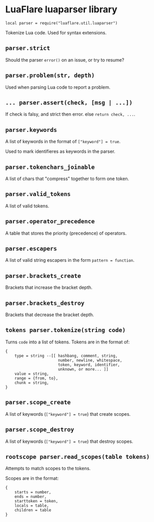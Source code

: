 # LuaFlare luaparser library

`local parser = require("luaflare.util.luaparser")`

Tokenize Lua code.  Used for syntax extensions.

## `parser.strict`

Should the parser `error()` on an issue, or try to resume?

## `parser.problem(str, depth)`

Used when parsing Lua code to report a problem.

## `... parser.assert(check, [msg | ...])`

If check is falsy, and strict then error. else `return check, ...`.

## `parser.keywords`

A list of keywords in the format of `["keyword"] = true`.

Used to mark identifieres as keywords in the parser.

## `parser.tokenchars_joinable`

A list of chars that "compress" together to form one token.

## `parser.valid_tokens`

A list of valid tokens.

## `parser.operator_precedence`

A table that stores the priority (precedence) of operators.

## `parser.escapers`

A list of valid string escapers in the form `pattern = function`.

## `parser.brackets_create`

Brackets that increase the bracket depth.

## `parser.brackets_destroy`

Brackets that decrease the bracket depth.

## `tokens parser.tokenize(string code)`

Turns `code` into a list of tokens.  Tokens are in the format of:

    {
    	type = string --[[ hashbang, comment, string, 
    	                   number, newline, whitespace,
    	                   token, keyword, identifier,
    	                   unknown, or more... ]]
    	value = string,
    	range = {from, to},
    	chunk = string,
    }

## `parser.scope_create`

A list of keywords (`["keyword"] = true`) that create scopes.

## `parser.scope_destroy`

A list of keywords (`["keyword"] = true`) that destroy scopes.

## `rootscope parser.read_scopes(table tokens)`

Attempts to match scopes to the tokens.

Scopes are in the format:

    {
        starts = number,
        ends = number,
        starttoken = token,
        locals = table,
        children = table
    }


